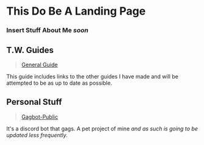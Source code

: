 # This Do Be A Landing Page
### Insert Stuff About Me *soon*

## T.W. Guides
> [General Guide](https://kin-kay.github.io/TWGuide.github.io/)

This guide includes links to the other guides I have made and will be attempted to be as up to date as possible.

## Personal Stuff
> [Gagbot-Public](https://github.com/Kin-kay/Gag-Bot)

It's a discord bot that gags. A pet project of mine *and as such is going to be updated less frequently.*
